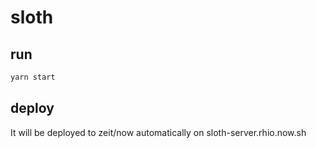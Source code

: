 # sloth

## run

```bash
yarn start
```

## deploy

It will be deployed to zeit/now automatically on sloth-server.rhio.now.sh
